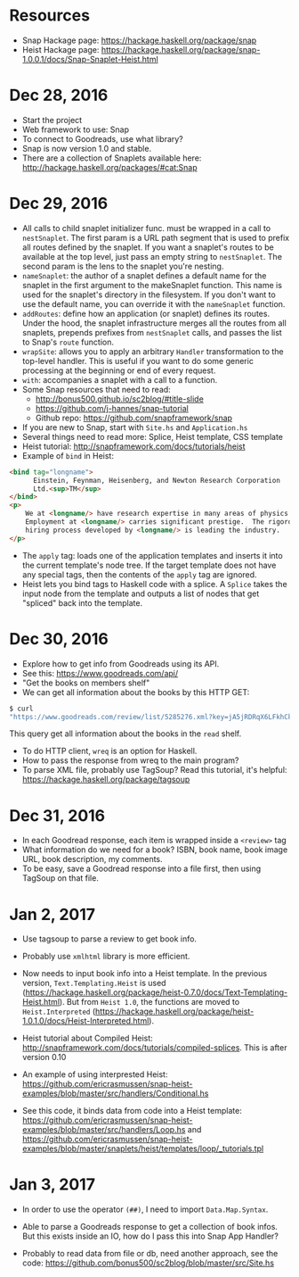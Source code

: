 # Resources

- Snap Hackage page: https://hackage.haskell.org/package/snap
- Heist Hackage page:
  https://hackage.haskell.org/package/snap-1.0.0.1/docs/Snap-Snaplet-Heist.html
  

# Dec 28, 2016

- Start the project 
- Web framework to use: Snap
- To connect to Goodreads, use what library? 
- Snap is now version 1.0 and stable. 
- There are a collection of Snaplets available here:
  http://hackage.haskell.org/packages/#cat:Snap

# Dec 29, 2016 
- All calls to child snaplet initializer func. must be wrapped in a
  call to `nestSnaplet`. The first param is a URL path segment that is
  used to prefix all routes defined by the snaplet. If you want a
  snaplet's routes to be available at the top level, just pass an
  empty string to `nestSnaplet`. The second param is the lens to the
  snaplet you're nesting. 
- `nameSnaplet`: the author of a snaplet defines a default name for
  the snaplet in the first argument to the makeSnaplet function. This
  name is used for the snaplet's directory in the filesystem. If you
  don't want to use the default name, you can override it with the
  `nameSnaplet` function. 
- `addRoutes`: define how an application (or snaplet) defines its
  routes. Under the hood, the snaplet infrastructure merges all the
  routes from all snaplets, prepends prefixes from `nestSnaplet`
  calls, and passes the list to Snap's `route` function. 
- `wrapSite`: allows you to apply an arbitrary `Handler`
  transformation to the top-level handler. This is useful if you want
  to do some generic processing at the beginning or end of every
  request. 
- `with`: accompanies a snaplet with a call to a function. 
- Some Snap resources that need to read:
  + http://bonus500.github.io/sc2blog/#title-slide
  + https://github.com/j-hannes/snap-tutorial
  + Github repo: https://github.com/snapframework/snap
- If you are new to Snap, start with `Site.hs` and `Application.hs`
- Several things need to read more: Splice, Heist template, CSS template
- Heist tutorial: http://snapframework.com/docs/tutorials/heist
- Example of `bind` in Heist: 

```html
<bind tag="longname">
      Einstein, Feynman, Heisenberg, and Newton Research Corporation
      Ltd.<sup>TM</sup>
</bind>
<p>
	We at <longname/> have research expertise in many areas of physics.
    Employment at <longname/> carries significant prestige.  The rigorous
    hiring process developed by <longname/> is leading the industry.
</p>	   
```

- The `apply` tag: loads one of the application templates and inserts
  it into the current template's node tree. If the target template
  does not have any special tags, then the contents of the `apply` tag
  are ignored. 
- Heist lets you bind tags to Haskell code with a splice. A `Splice`
  takes the input node from the template and outputs a list of nodes
  that get "spliced" back into the template. 

# Dec 30, 2016

- Explore how to get info from Goodreads using its API.
- See this: https://www.goodreads.com/api/
- "Get the books on members shelf"
- We can get all information about the books by this HTTP GET: 

```sh
$ curl
"https://www.goodreads.com/review/list/5285276.xml?key=jA5jRDRqX6LFkhCkZCppmQ&v=2?shelf=read"
```

This query get all information about the books in the `read` shelf. 
- To do HTTP client, `wreq` is an option for Haskell. 
- How to pass the response from wreq to the main program? 
- To parse XML file, probably use TagSoup? Read this tutorial, it's
  helpful: https://hackage.haskell.org/package/tagsoup

# Dec 31, 2016

- In each Goodread response, each item is wrapped inside a `<review>`
  tag 
- What information do we need for a book? ISBN, book name, book image
  URL, book description, my comments.
- To be easy, save a Goodread response into a file first, then using
  TagSoup on that file. 

# Jan 2, 2017

- Use tagsoup to parse a review to get book info. 
- Probably use `xmlhtml` library is more efficient. 
- Now needs to input book info into a Heist template. In the previous
  version, `Text.Templating.Heist` is used
  (https://hackage.haskell.org/package/heist-0.7.0/docs/Text-Templating-Heist.html). But
  from `Heist 1.0`, the functions are moved to `Heist.Interpreted` (https://hackage.haskell.org/package/heist-1.0.1.0/docs/Heist-Interpreted.html).
- Heist tutorial about Compiled Heist:
  http://snapframework.com/docs/tutorials/compiled-splices. This is
  after version 0.10 
- An example of using interprested Heist:
  https://github.com/ericrasmussen/snap-heist-examples/blob/master/src/handlers/Conditional.hs
  
- See this code, it binds data from code into a Heist template: 
https://github.com/ericrasmussen/snap-heist-examples/blob/master/src/handlers/Loop.hs
and
https://github.com/ericrasmussen/snap-heist-examples/blob/master/snaplets/heist/templates/loop/_tutorials.tpl

# Jan 3, 2017 

- In order to use the operator `(##)`, I need to import
  `Data.Map.Syntax`. 

- Able to parse a Goodreads response to get a collection of book
  infos. But this exists inside an IO, how do I pass this into Snap
  App Handler? 
  
- Probably to read data from file or db, need another approach, see
  the code:
  https://github.com/bonus500/sc2blog/blob/master/src/Site.hs
  

